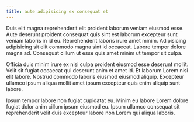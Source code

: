 ```yaml
---
title: aute adipisicing ex consequat et
---
```


Duis elit magna reprehenderit elit proident laborum veniam eiusmod esse. Aute deserunt proident consequat quis sint est laborum excepteur sunt veniam laboris in id eu. Reprehenderit laboris irure amet minim. Adipisicing adipisicing sit elit commodo magna sint id occaecat. Labore tempor dolore magna ad. Consequat cillum ut esse quis amet minim ut tempor sit culpa.

Officia duis minim irure ex nisi culpa proident eiusmod esse deserunt mollit. Velit sit fugiat occaecat qui deserunt anim et amet id. Et laborum Lorem nisi elit labore. Nostrud commodo laboris eiusmod eiusmod aliquip. Excepteur ullamco ipsum aliqua mollit amet ipsum excepteur quis enim aliquip sunt labore.

Ipsum tempor labore non fugiat cupidatat eu. Minim eu labore Lorem dolore fugiat dolor anim cillum ipsum eiusmod eu. Ipsum ullamco consequat sit reprehenderit velit duis excepteur labore non Lorem qui aliqua laboris.